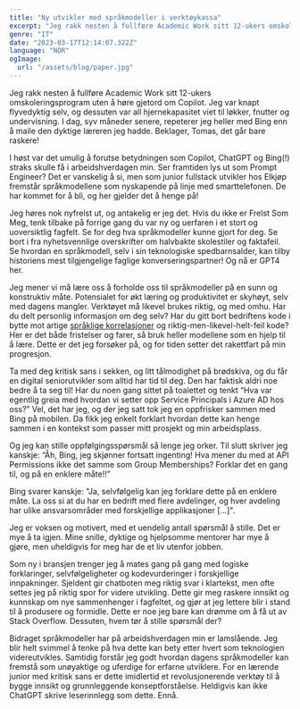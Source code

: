 ```yaml
---
title: "Ny utvikler med språkmodeller i verktøykassa"
excerpt: "Jeg rakk nesten å fullføre Academic Work sitt 12-ukers omskoleringsprogram uten å høre gjetord om Copilot. Jeg var knapt flyvedyktig selv, og dessuten var all hjernekapasitet viet til løkker, fnutter og undervisning. I dag, syv måneder senere, repeterer jeg heller med Bing enn å maile den dyktige læreren jeg hadde. Beklager, Tomas, det går bare raskere! I høst var det umulig å forutse betydningen som Copilot, ChatGPT og Bing(!) straks skulle få i arbeidshverdagen min. Ser framtiden lys ut som Prompt Engineer? Det er vanskelig å si, men som junior fullstack utvikler hos Elkjøp fremstår språkmodellene som nyskapende på linje med smarttelefonen. De har kommet for å bli, og her gjelder det å henge på!"
genre: "IT"
date: "2023-03-17T12:14:07.322Z"
language: "NOR"
ogImage:
  url: "/assets/blog/paper.jpg"
---
```


Jeg rakk nesten å fullføre Academic Work sitt 12-ukers omskoleringsprogram uten å høre gjetord om Copilot. Jeg var knapt flyvedyktig selv, og dessuten var all hjernekapasitet viet til løkker, fnutter og undervisning. I dag, syv måneder senere, repeterer jeg heller med Bing enn å maile den dyktige læreren jeg hadde. Beklager, Tomas, det går bare raskere!

I høst var det umulig å forutse betydningen som Copilot, ChatGPT og Bing(!) straks skulle få i arbeidshverdagen min. Ser framtiden lys ut som Prompt Engineer? Det er vanskelig å si, men som junior fullstack utvikler hos Elkjøp fremstår språkmodellene som nyskapende på linje med smarttelefonen. De har kommet for å bli, og her gjelder det å henge på!

Jeg høres nok nyfrelst ut, og antakelig er jeg det. Hvis du ikke er Frelst Som Meg, tenk tilbake på forrige gang du var ny og uerfaren i et stort og uoversiktlig fagfelt. Se for deg hva språkmodeller kunne gjort for deg. Se bort i fra nyhetsvennlige overskrifter om halvbakte skolestiler og faktafeil. Se hvordan en språkmodell, selv i sin teknologiske spedbarnsalder, kan tilby historiens mest tilgjengelige faglige konverseringspartner! Og nå er GPT4 her.

Jeg mener vi må lære oss å forholde oss til språkmodeller på en sunn og konstruktiv måte. Potensialet for økt læring og produktivitet er skyhøyt, selv med dagens mangler. Verktøyet må likevel brukes riktig, og med omhu. Har du delt personlig informasjon om deg selv? Har du gitt bort bedriftens kode i bytte mot artige [språklige korrelasjoner](https://www.newyorker.com/tech/annals-of-technology/chatgpt-is-a-blurry-jpeg-of-the-web) og riktig-men-likevel-helt-feil kode? Her er det både fristelser og farer, så bruk heller modellene som en hjelp til å lære. Dette er det jeg forsøker på, og for tiden setter det rakettfart på min progresjon.

Ta med deg kritisk sans i sekken, og litt tålmodighet på brødskiva, og du får en digital seniorutvikler som alltid har tid til deg. Den har faktisk aldri noe bedre å ta seg til! Har du noen gang sittet på toalettet og tenkt “Hva var egentlig greia med hvordan vi setter opp Service Principals i Azure AD hos oss?” Vel, det har jeg, og der jeg satt tok jeg en oppfrisker sammen med Bing på mobilen. Da fikk jeg enkelt forklart hvordan dette kan henge sammen i en kontekst som passer mitt prosjekt og min arbeidsplass.

Og jeg kan stille oppfølgingsspørsmål så lenge jeg orker. Til slutt skriver jeg kanskje: “Åh, Bing, jeg skjønner fortsatt ingenting! Hva mener du med at API Permissions ikke det samme som Group Memberships? Forklar det en gang til, og på en enklere måte!!”

Bing svarer kanskje: "Ja, selvfølgelig kan jeg forklare dette på en enklere måte. La oss si at du har en bedrift med flere avdelinger, og hver avdeling har ulike ansvarsområder med forskjellige applikasjoner […]".

Jeg er voksen og motivert, med et uendelig antall spørsmål å stille. Det er mye å ta igjen. Mine snille, dyktige og hjelpsomme mentorer har mye å gjøre, men uheldigvis for meg har de et liv utenfor jobben.

Som ny i bransjen trenger jeg å mates gang på gang med logiske forklaringer, selvfølgeligheter og kodevurderinger i forskjellige innpakninger. Sjeldent gir chatboten meg riktig svar i klartekst, men ofte settes jeg på riktig spor for videre utvikling. Dette gir meg raskere innsikt og kunnskap om nye sammenhenger i fagfeltet, og gjør at jeg lettere blir i stand til å produsere og formidle. Dette er noe jeg bare kan drømme om å få ut av Stack Overflow. Dessuten, hvem tør å stille spørsmål der?

Bidraget språkmodeller har på arbeidshverdagen min er lamslående. Jeg blir helt svimmel å tenke på hva dette kan bety etter hvert som teknologien videreutvikles. Samtidig forstår jeg godt hvordan dagens språkmodeller kan fremstå som unøyaktige og uferdige for erfarne utviklere. For en lærende junior med kritisk sans er dette imidlertid et revolusjonerende verktøy til å bygge innsikt og grunnleggende konseptforståelse. Heldigvis kan ikke ChatGPT skrive leserinnlegg som dette. Ennå.
